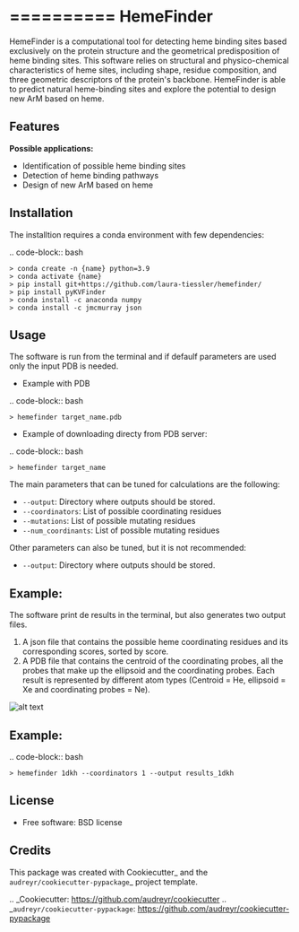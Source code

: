 ==========
HemeFinder
==========

HemeFinder is a computational tool for detecting heme binding sites based exclusively on the protein structure and the geometrical predisposition of heme binding sites. This software relies on structural and physico-chemical characteristics of heme sites, including shape, residue composition, and three geometric descriptors of the protein's backbone.  HemeFinder is able to predict natural heme-binding sites and explore the potential to design new ArM based on heme.





Features
--------

**Possible applications:**

* Identification of possible heme binding sites
* Detection of heme binding pathways
* Design of new ArM based on heme 

Installation
--------

The installtion requires a conda environment with few dependencies:

.. code-block:: bash

    > conda create -n {name} python=3.9
    > conda activate {name}
    > pip install git+https://github.com/laura-tiessler/hemefinder/
    > pip install pyKVFinder
    > conda install -c anaconda numpy 
    > conda install -c jmcmurray json 

Usage
--------

The software is run from the terminal and if defaulf parameters are used only the input PDB is needed.

* Example with PDB
  
.. code-block:: bash
    
    > hemefinder target_name.pdb

* Example of downloading directy from PDB server:
  
.. code-block:: bash
    
    > hemefinder target_name

The main parameters that can be tuned for calculations are the following:

* `--output`: Directory where outputs should be stored. 
* `--coordinators`: List of possible coordinating residues
* `--mutations`: List of possible mutating residues
* `--num_coordinants`: List of possible mutating residues


Other parameters can also be tuned, but it is not recommended:
* `--output`: Directory where outputs should be stored. 


Example:
--------

The software print de results in the terminal, but also generates two output files. 

1. A json file that contains the possible heme coordinating residues and its corresponding scores, sorted by score. 
2. A PDB file that contains the centroid of the coordinating probes, all the probes that make up the ellipsoid and the coordinating probes. Each result is represented by different atom types (Centroid = He, ellipsoid = Xe and coordinating probes = Ne).

![alt text]([http://url/to/img.png](https://github.com/laura-tiessler/hemefinder/blob/main/docs/Tutorial_heme.png))


Example:
--------

.. code-block:: bash
    
    > hemefinder 1dkh --coordinators 1 --output results_1dkh


License
--------

* Free software: BSD license

Credits
-------
This package was created with Cookiecutter_ and 
the `audreyr/cookiecutter-pypackage`_ project template.

.. _Cookiecutter: https://github.com/audreyr/cookiecutter
.. _`audreyr/cookiecutter-pypackage`: https://github.com/audreyr/cookiecutter-pypackage
